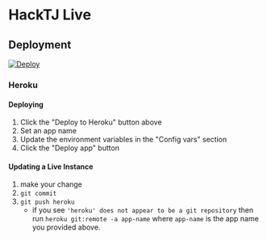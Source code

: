 # HackTJ Live

## Deployment

[![Deploy](https://www.herokucdn.com/deploy/button.svg)](https://heroku.com/deploy?template=https://github.com/HackTJ/live)

### Heroku

#### Deploying

1.  Click the "Deploy to Heroku" button above
2.  Set an app name
3.  Update the environment variables in the "Config vars" section
4.  Click the "Deploy app" button

#### Updating a Live Instance

1.  make your change
2.  `git commit`
3.  `git push heroku`
    -   if you see `'heroku' does not appear to be a git repository` then run `heroku git:remote -a app-name` where `app-name` is the app name you provided above.
